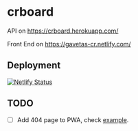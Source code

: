 # crboard

API on https://crboard.herokuapp.com/

Front End on https://gavetas-cr.netlify.com/

## Deployment

[![Netlify Status](https://api.netlify.com/api/v1/badges/b0843f8b-3190-49ef-aede-40d2a006fee4/deploy-status)](https://app.netlify.com/sites/gavetas-cr/deploys)

## TODO

- [ ] Add 404 page to PWA, check [example](https://github.com/wildhaber/offline-first-sw/blob/master/sw.js).
